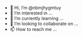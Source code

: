 - 👋 Hi, I’m @nbmjhygmtuy
- 👀 I’m interested in ...
- 🌱 I’m currently learning ...
- 💞️ I’m looking to collaborate on ...
- 📫 How to reach me ...

<!---
nbmjhygmtuy/nbmjhygmtuy is a ✨ special ✨ repository because its `README.md` (this file) appears on your GitHub profile.
You can click the Preview link to take a look at your changes.
--->
